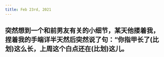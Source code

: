 ```yaml
---
title: Feb 23rd, 2021
---
```


## 突然想到一个和前男友有关的小细节，某天他搂着我，捏着我的手端详半天然后突然说了句：“你指甲长了(比划)这么长，上周这个白点还在(比划)这儿。
